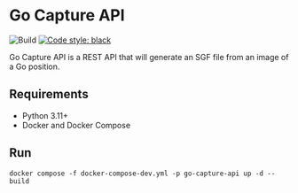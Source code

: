 # Go Capture API

![Build](https://github.com/codeguru42/go-capture-api/actions/workflows/build.yaml/badge.svg)
[![Code style: black](https://img.shields.io/badge/code%20style-black-000000.svg)](https://github.com/psf/black)

Go Capture API is a REST API that will generate an SGF file from an image of a Go position.

## Requirements

* Python 3.11+
* Docker and Docker Compose

## Run

```shell
docker compose -f docker-compose-dev.yml -p go-capture-api up -d --build
```
